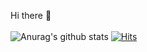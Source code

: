 Hi there 👋
<br>
<br>
![Anurag's github stats](https://github-readme-stats.vercel.app/api?username=jun111haha&show_icons=true&theme=tokyonight)
[![Hits](https://hits.seeyoufarm.com/api/count/incr/badge.svg?url=https%3A%2F%2Fgithub.com%2Ffomagran&count_bg=%2379C83D&title_bg=%23555555&icon=&icon_color=%23E7E7E7&title=hits&edge_flat=false)](https://hits.seeyoufarm.com) 

